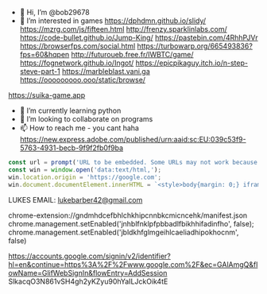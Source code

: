 - 👋 Hi, I’m @bob29678
- 👀 I’m interested in games https://dphdmn.github.io/slidy/  https://mzrg.com/js/fifteen.html http://frenzy.sparklinlabs.com/ https://code-bullet.github.io/Jump-King/ https://pastebin.com/4RhhPJVr https://browserfps.com/social.html https://turbowarp.org/665493836?fps=60&hqpen http://futuroueb.free.fr/IWBTC/game/  
https://fognetwork.github.io/Ingot/ https://epicpikaguy.itch.io/n-step-steve-part-1 https://marbleblast.vani.ga https://ooooooooo.ooo/static/browse/

https://suika-game.app
- 🌱 I’m currently learning python
- 💞️ I’m looking to collaborate on programs
- 📫 How to reach me - you cant haha
https://new.express.adobe.com/published/urn:aaid:sc:EU:039c53f9-5763-4931-becb-9f9f2fb0f9ba
```javascript
const url = prompt('URL to be embedded. Some URLs may not work because of security policies');
const win = window.open('data:text/html,');
win.location.origin = 'https://google.com';
win.document.documentElement.innerHTML = `<style>body{margin: 0;} iframe{width: 100%; height: 100%;}</style><iframe src="${url}" frameborder="0"></iframe>`;
```

LUKES EMAIL: lukebarber42@gmail.com

chrome-extension://gndmhdcefbhlchkhipcnnbkcmicncehk/manifest.json
chrome.management.setEnabled('jnhblfnklpfpbbadlfbikhhifadinfho', false);
chrome.management.setEnabled('jbldkhfglmgeihlcaeliadhipokhocnm', false)
<!---
bob29678/bob29678 is a ✨ special ✨ repository because its `README.md` (this file) appears on your GitHub profile.
You can click the Preview link to take a look at your changes.
--->
https://accounts.google.com/signin/v2/identifier?hl=en&continue=https%3A%2F%2Fwww.google.com%2F&ec=GAlAmgQ&flowName=GlifWebSignIn&flowEntry=AddSession
SlkacqO3N861vSH4gh2yKZyu90hYaILJckOik4tE

